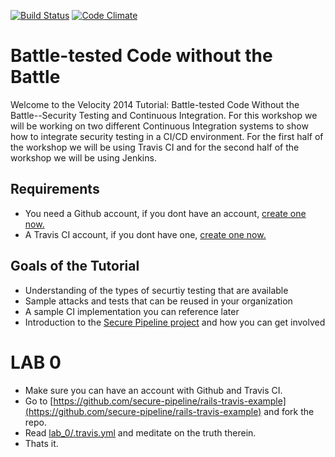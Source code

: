 [![Build Status](https://travis-ci.org/secure-pipeline/rails-travis-example.svg?branch=master)](https://travis-ci.org/secure-pipeline/rails-travis-example) [![Code Climate](https://codeclimate.com/github/secure-pipeline/rails-travis-example.png)](https://codeclimate.com/github/secure-pipeline/rails-travis-example)


# Battle-tested Code without the Battle 
Welcome to the Velocity 2014 Tutorial: Battle-tested Code Without the Battle--Security Testing and Continuous Integration.  For this workshop we will be working on two different Continuous Integration systems to show how to integrate security testing in a CI/CD environment. For the first half of the workshop we will be using Travis CI and for the second half of the workshop we will be using Jenkins. 

## Requirements
* You need a Github account, if you dont have an account, [create one now.](https://github.com/join)
* A Travis CI account, if you dont have one, [create one now.](https://travis-ci.org)

## Goals of the Tutorial
* Understanding of the types of securtiy testing that are available
* Sample attacks and tests that can be reused in your organization
* A sample CI implementation you can reference later
* Introduction to the [Secure Pipeline project](https:github.com/secure-piepeline/secure-pipeline) and how you can get involved

# LAB 0
* Make sure you can have an account with Github and Travis CI.
* Go to [https://github.com/secure-pipeline/rails-travis-example](https://github.com/secure-pipeline/rails-travis-example) and fork the repo.
* Read [lab_0/.travis.yml](https://github.com/secure-pipeline/rails-travis-example/blob/master/velocity/lab_0/.travis.yml) and meditate on the truth therein.
* Thats it.
